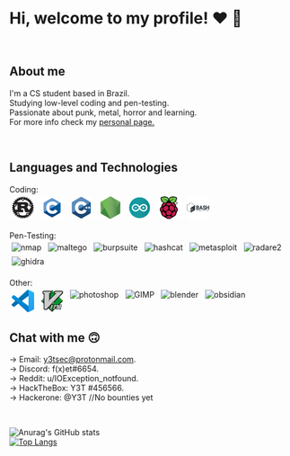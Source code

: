 # Hi, welcome to my profile! ❤️ 👋 

<br/>

## About me

I'm a CS student based in Brazil.  
Studying low-level coding and pen-testing.  
Passionate about punk, metal, horror and learning.  
For more info check my [personal page.](https://homepage-lucaschaves.vercel.app)

<br/>

## Languages and Technologies  

Coding:  
<img src="https://raw.githubusercontent.com/github/explore/80688e429a7d4ef2fca1e82350fe8e3517d3494d/topics/rust/rust.png" alt="rust" height="40" style="vertical-align:top; margin:4px"> 
<img src="https://raw.githubusercontent.com/github/explore/f3e22f0dca2be955676bc70d6214b95b13354ee8/topics/c/c.png" alt="c" height="40" style="vertical-align:top; margin:4px"> 
<img src="https://raw.githubusercontent.com/github/explore/180320cffc25f4ed1bbdfd33d4db3a66eeeeb358/topics/cpp/cpp.png" alt="c++" height="40" style="vertical-align:top; margin:4px">
<img src="https://raw.githubusercontent.com/github/explore/80688e429a7d4ef2fca1e82350fe8e3517d3494d/topics/nodejs/nodejs.png" alt="node" height="40" style="vertical-align:top; margin:4px">
<img src="https://raw.githubusercontent.com/github/explore/80688e429a7d4ef2fca1e82350fe8e3517d3494d/topics/arduino/arduino.png" alt="arduino" height="40" style="vertical-align:top; margin:4px">
<img src="https://raw.githubusercontent.com/github/explore/80688e429a7d4ef2fca1e82350fe8e3517d3494d/topics/raspberry-pi/raspberry-pi.png" alt="raspeberry-pi" height="40" style="vertical-align:top; margin:4px">
<img src="https://raw.githubusercontent.com/github/explore/80688e429a7d4ef2fca1e82350fe8e3517d3494d/topics/bash/bash.png" alt="bash" height="40" style="vertical-align:top; margin:4px">
<br/>  
Pen-Testing:  
<img src="https://securityonline.info/wp-content/uploads/2017/02/Capture-23.png" alt="nmap" height="40" style="vertical-align:top; margin:4px">
<img src="https://external-content.duckduckgo.com/iu/?u=https%3A%2F%2Fwww.recordedfuture.com%2Fassets%2Fmaltego-logo.png&f=1&nofb=1" alt="maltego" height="40" style="vertical-align:top; margin:4px">
<img src="https://external-content.duckduckgo.com/iu/?u=https%3A%2F%2Fpsychocod3r.files.wordpress.com%2F2021%2F04%2Fburpsuite-logo-1.png&f=1&nofb=1" alt="burpsuite" height="40" style="vertical-align:top; margin:4px">
<img src="https://external-content.duckduckgo.com/iu/?u=https%3A%2F%2Fwww.saashub.com%2Fimages%2Fapp%2Fservice_logos%2F35%2Fc4c0616340cf%2Flarge.png%3F1552308057&f=1&nofb=1" alt="hashcat" height="40" style="vertical-align:top; margin:4px">
<img src="https://external-content.duckduckgo.com/iu/?u=https%3A%2F%2Fih1.redbubble.net%2Fimage.330657452.3245%2Fraf%2C750x1000%2C075%2Ct%2C101010%3A01c5ca27c6.u1.jpg&f=1&nofb=1" alt="metasploit" height="40" style="vertical-align:top; margin:4px">
<img src="https://external-content.duckduckgo.com/iu/?u=https%3A%2F%2Fdownload.logo.wine%2Flogo%2FRadare2%2FRadare2-Logo.wine.png&f=1&nofb=1" alt="radare2" height="40" style="vertical-align:top; margin:4px">
<img src="https://external-content.duckduckgo.com/iu/?u=https%3A%2F%2Fghidra-sre.org%2Fimages%2FGHIDRA_1.png&f=1&nofb=1" alt="ghidra" height="40" style="vertical-align:top; margin:4px">
<br/>  
Other:  
<img src="https://raw.githubusercontent.com/github/explore/bbd48b997e8d0bef63f676eca4da5e1f76487b56/topics/visual-studio-code/visual-studio-code.png" alt="vscode" height="40" style="vertical-align:top; margin:4px"> 
<img src="https://raw.githubusercontent.com/github/explore/80688e429a7d4ef2fca1e82350fe8e3517d3494d/topics/vim/vim.png" alt="vim" height="40" style="vertical-align:top; margin:4px">
<img src="https://external-content.duckduckgo.com/iu/?u=https%3A%2F%2Flogos-download.com%2Fwp-content%2Fuploads%2F2020%2F06%2FAdobe_Photoshop_Logo_old.png&f=1&nofb=1" alt="photoshop" height="40" style="vertical-align:top; margin:4px"> 
<img src="https://external-content.duckduckgo.com/iu/?u=https%3A%2F%2Fwww.tgcindia.com%2Fwp-content%2Fuploads%2F2018%2F02%2FGIMP-logo-Graphic-Desiging-training.jpg&f=1&nofb=1" alt="GIMP" height="40" style="vertical-align:top; margin:4px"> 
<img src="https://external-content.duckduckgo.com/iu/?u=https%3A%2F%2Fi0.wp.com%2Fjaviscomputers.com%2Fwp-content%2Fuploads%2F2019%2F04%2FBlender_logo_no_text.svg_.png%3Fssl%3D1&f=1&nofb=1" alt="blender" height="40" style="vertical-align:top; margin:4px"> 
<img src="https://external-content.duckduckgo.com/iu/?u=https%3A%2F%2Fwww.dmuth.org%2Fwp-content%2Fuploads%2F2021%2F03%2Fobsidian-logo.png&f=1&nofb=1" alt="obsidian" height="40" style="vertical-align:top; margin:4px"> 

## Chat with me 🙃

-> Email: y3tsec@protonmail.com.  
-> Discord: f(x)et#6654.  
-> Reddit: u/IOException_notfound.  
-> HackTheBox: Y3T #456566.  
-> Hackerone: @Y3T //No bounties yet  

<br/>

![Anurag's GitHub stats](https://github-readme-stats.vercel.app/api?username=LucasVChaves&show_icons=true&theme=dracula)  
[![Top Langs](https://github-readme-stats.vercel.app/api/top-langs/?username=LucasVChaves&layout=compact&theme=dracula&hide=html,css)](https://github.com/anuraghazra/github-readme-stats)
